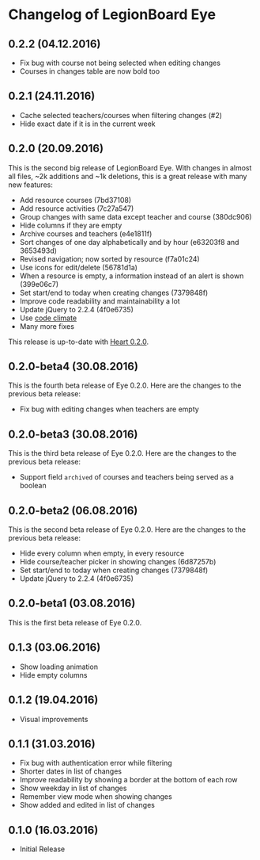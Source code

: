 # Changelog of LegionBoard Eye

## 0.2.2 (04.12.2016)

* Fix bug with course not being selected when editing changes
* Courses in changes table are now bold too

## 0.2.1 (24.11.2016)

* Cache selected teachers/courses when filtering changes (#2)
* Hide exact date if it is in the current week

## 0.2.0 (20.09.2016)

This is the second big release of LegionBoard Eye. With changes in
almost all files, ~2k additions and ~1k deletions, this is a great
release with many new features:

* Add resource courses (7bd37108)
* Add resource activities (7c27a547)
* Group changes with same data except teacher and course (380dc906)
* Hide columns if they are empty
* Archive courses and teachers (e4e1811f)
* Sort changes of one day alphabetically and by hour (e63203f8 and 3653493d)
* Revised navigation; now sorted by resource (f7a01c24)
* Use icons for edit/delete (56781d1a)
* When a resource is empty, a information instead of an alert is shown (399e06c7)
* Set start/end to today when creating changes (7379848f)
* Improve code readability and maintainability a lot
* Update jQuery to 2.2.4 (4f0e6735)
* Use [code climate](https://codeclimate.com/github/legionboard/eye)
* Many more fixes

This release is up-to-date with
[Heart 0.2.0](https://gitlab.com/legionboard/heart/blob/master/CHANGELOG.md#020-20092016).

## 0.2.0-beta4 (30.08.2016)

This is the fourth beta release of Eye 0.2.0. Here are the changes to
the previous beta release:

* Fix bug with editing changes when teachers are empty

## 0.2.0-beta3 (30.08.2016)

This is the third beta release of Eye 0.2.0. Here are the changes to
the previous beta release:

* Support field `archived` of courses and teachers being served as a boolean

## 0.2.0-beta2 (06.08.2016)

This is the second beta release of Eye 0.2.0. Here are the changes to
the previous beta release:

* Hide every column when empty, in every resource
* Hide course/teacher picker in showing changes (6d87257b)
* Set start/end to today when creating changes (7379848f)
* Update jQuery to 2.2.4 (4f0e6735)

## 0.2.0-beta1 (03.08.2016)

This is the first beta release of Eye 0.2.0.

## 0.1.3 (03.06.2016)

* Show loading animation
* Hide empty columns

## 0.1.2 (19.04.2016)

* Visual improvements

## 0.1.1 (31.03.2016)

* Fix bug with authentication error while filtering
* Shorter dates in list of changes
* Improve readability by showing a border at the bottom of each row
* Show weekday in list of changes
* Remember view mode when showing changes
* Show added and edited in list of changes

## 0.1.0 (16.03.2016)

* Initial Release
